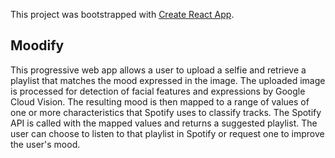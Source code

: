 This project was bootstrapped with [Create React App](https://github.com/facebook/create-react-app).

## Moodify

This progressive web app allows a user to upload a selfie and retrieve a playlist that matches the mood expressed in the image. The uploaded image is processed for detection of facial features and expressions by Google Cloud Vision. The resulting mood is then mapped to a range of values of one or more characteristics that Spotify uses to classify tracks. The Spotify API is called with the mapped values and returns a suggested playlist. The user can choose to listen to that playlist in Spotify or request one to improve the user's mood.
